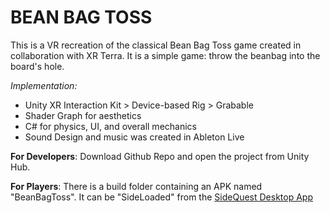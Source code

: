 # BEAN BAG TOSS
 This is a VR recreation of the classical Bean Bag Toss game created in collaboration with XR Terra. It is a simple game: throw the beanbag into the board's hole.
 
 *Implementation:*

- Unity XR Interaction Kit > Device-based Rig > Grabable 
- Shader Graph for aesthetics
- C# for physics, UI, and overall mechanics 
- Sound Design and music was created in Ableton Live

**For Developers**: Download Github Repo and open the project from Unity Hub. 

**For Players**: There is a build folder containing an APK named "BeanBagToss". It can be "SideLoaded" from the [SideQuest Desktop App](https://sidequestvr.com/setup-howto)
